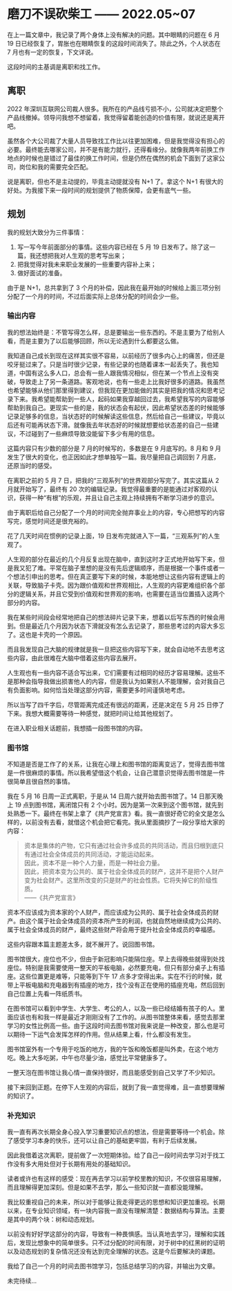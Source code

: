 # 磨刀不误砍柴工 —— 2022.05~07



在上一篇文章中，我记录了两个身体上没有解决的问题。其中眼睛的问题在 6 月 19 日已经恢复了，胃胀也在眼睛恢复的这段时间消失了。除此之外，个人状态在 7 月也有一定的恢复，下文详说。

这段时间的主基调是离职和找工作。

## 离职

2022 年深圳互联网公司裁人很多。我所在的产品线亏损不小，公司就决定把整个产品线撤掉。领导问我想不想留着，我觉得留着能创造的价值有限，就说还是离开吧。

虽然各个大公司裁了大量人员导致找工作比以往更加困难，但是我觉得没有担心的必要。最终能去哪家公司，并不是有能力就行，还得看缘分。就像我两年前换工作地点的时候也是错过了最佳的换工作时间，但是仍然在偶然的机会下面到了这家公司，岗位和我的需要完全匹配。

说是离职，但也不是主动提的，毕竟主动提就没有 N+1 了。拿这个 N+1 有很大的好处。为我接下来一段时间的规划提供了物质保障，会更有底气一些。

## 规划

我的规划大致分为三件事情：

1. 写一写今年前面部分的事情。这些内容已经在 5 月 19 日发布了。除了这一篇，我还想把我对人生观的思考写出来；
2. 把我觉得对我未来职业发展的一些重要内容补上来；
3. 做好面试的准备。

由于是 N+1，总共拿到了 3 个月的补偿，因此我在最开始的时候给上面三项分别分配了一个月的时间，不过后面实际上总体分配的时间会少一些。

### 输出内容

我的想法始终是：不管写得怎么样，总是要输出一些东西的。不是主要为了给别人看，而是主要为了以后能够回顾，所以无论遇到什么都要这么做。

我知道自己成长到现在这样其实很不容易，以前经历了很多内心上的痛苦，但还是咬牙挺过来了。只是当时很少记录，有些记录的也随着课本一起丢失了。我也知道，中国有这么多人口，总会有一些人跟我情况相似，但在某一个节点上没有突破，导致走上了另一条道路。客观地说，也有一些走上比我好很多的道路。我虽然也希望能够从他们那里得到建议，但我现在更加能做的其实是把我的情况和思考记录下来。我希望能帮助到一些人，起码如果我穿越回过去，我希望我写的内容能够帮助到我自己。更现实一些的是，我的状态会有起伏，因此希望状态差的时候能够记录足够多的信息，当状态好的时候解读这些信息，然后给自己一些建议，毕竟以后还有可能再状态下滑。就像我去年状态好的时候就想要给状态差的自己一些建议，不过碰到了一些麻烦导致没能留下多少有用的信息。

这篇内容只有少数的部分是 7 月的时候写的，多数是在 9 月底写的。8 月和 9 月发生了很大的变化，也正因如此才想单独写一篇。我尽量把自己调回到 7 月底，还原当时的感受。

在离职之前的 5 月 7 日，把我的“三观系列”的世界观部分写完了。其实这篇从 2 月就开始写了，最终有 20 次的编辑记录。我觉得最重要的是能通过对客观的认识，获得一种“有根”的乐观，并且让自己主观上持续拥有不断学习进步的意识。

由于离职后给自己分配了一个月的时间完全抛弃事业上的内容，专心把想写的内容写完，感觉时间还是很充裕的。

花了几天时间在惯例的记录上面，19 日发布完就进入下一篇，“三观系列”的人生观了。

人生观的部分在最近的几个月反复出现在脑中，直到这时才正式地开始写下来，但是我又犯了难。平常在脑子里想的是没有先后逻辑顺序，而是根据一个事件或者一个想法引申出的思考。但在真正要写下来的时候，本能地想让这些内容有逻辑上的关联，导致脑子卡壳。因为跟价值观和世界观相比，人生观的内容更难组织各个部分的逻辑关系，并且它受到价值观和世界观的影响，也需要在适当位置插入这两个部分的内容。

我在某些时间段会经常地把自己的想法碎片记录下来，想着以后写东西的时候会用到。但是最近几个月因为状态下滑就没有怎么去记录了，那些思考过的内容大多忘了。这也是卡壳的一个原因。

而且我发现自己大脑的规律就是我一旦把这些内容写下来，就会自动地不去思考这些内容，由此很难在大脑中借着这些内容去展开。

人生观也有一些内容不适合写出来，它们需要有过相同的经历才容易理解。这些不是那种会指导我做出损害他人的内容，但是我认为如果别人不能理解，会对我自己有负面影响。如何恰当处理这部分内容，需要更多时间谨慎地考虑。

所以当写了四千字后，尽管距离完成还有很远的距离，还是决定在 5 月 25 日停了下来。我想大概需要等待一种感觉，就把时间让给其他规划了。

在进入职业相关话题前，我想插一段图书馆的内容。

### 图书馆

不知道是否是工作了的关系，让我在心理上和图书馆的距离变远了，觉得去图书馆是一件很麻烦的事情。所以我希望借这个机会，让自己潜意识觉得去图书馆是一件很简单且很自然的事情。

我在 5 月 16 日周一正式离职，于是从 14 日周六就开始去图书馆了。14 日那天晚上 19 点到图书馆，离闭馆只有 2 个小时。因为是第一次来到这个图书馆，就先到处熟悉一下。最终在书架上拿了《共产党宣言》看。我一直很好奇它的全文是怎么样的，以前没有去看，就借这个机会把它看完。我从里面摘抄了一段分享给大家的内容：

> 资本是集体的产物，它只有通过社会许多成员的共同活动，而且归根到底只有通过社会全体成员的共同活动，才能运动起来。  
> 因此，资本不是一种个人力量，而是一种社会力量。  
> 因此，把资本变为公共的、属于社会全体成员的财产，这并不是把个人财产变为社会财产。这里所改变的只是财产的社会性质。它将失掉它的阶级性质。  
>             ——《共产党宣言》

资本不应该成为资本家的个人财产，而应该成为公共的、属于社会全体成员的财产。由这个属于社会全体成员的资本所产生的利润，也就自然地继续成为公共的、属于社会全体成员的财产，最终这些财产将会用于提升社会全体成员的幸福感。

这些内容跟本篇主题差太多，就不展开了。说回图书馆。

图书馆很大，座位也不少，但由于新冠影响只能隔位座。早上去得晚些就得到处找座位。特别是我需要使用一整天的平板电脑，必然要充电，但只有部分桌子上有插座。这些位置更是难等，只能等到下午 17 点多才空得出来。实在不行的时候，就带上平板电脑和充电器到有插座的地方，找个没有正在使用的插座充电，然后回到自己位置上先看一阵纸质书。

在图书馆可以看到中学生、大学生、考公的人，以及一些已经结婚有孩子的人。里面应该也有和我一样是最近才刚刚没有了工作的。从图书馆整体来看，感觉去那里学习的女性比例高一些。由于这段时间去图书馆对我来说是一种改变，那么也是可以期待一下运气会发挥怎样的作用。但从结果上看，什么都没有发生。

图书馆室外有一个专用于吃饭的地方，我的午饭和晚饭都是叫外卖，在这个地方吃。晚上大多吃粥，中午也尽量少油，感觉比平常健康多了。

一整天泡在图书馆让我心情一直保持很好，而且能感受到自己又学了不少知识。

接下来回到正题。在停下人生观的内容后，就到了我一直觉得难，且一直想要理解的知识了。

### 补充知识

我一直有再次长期全身心投入学习重要知识点的想法，但是需要等待一个机会。除了感受学习本身的快乐，还可以让自己的基础更牢固，有利于后续发展。

因此我借着这次离职，提前做了一次短期体验。给了自己一段时间去学习对于找工作没有多大用处但对于长期有用处的基础知识。

读者或许也有这样的感受：现在再去学习以前学校里教的知识，不仅很容易理解，而且理解得更加深刻。但是如果不去学，那么一些知识就一直都没能理解。

我比较重视自己的未来，所以对于能够让我走得更远的思想和知识更加重视。长期以来，在专业知识领域，有一块内容我一直没有理解清楚：数据结构与算法。主要是其中的两个块：树和动态规划。

以前没有好好学这部分的内容，导致有一种畏惧感。当认真地去学习，理解和实践后，发现比想象中的简单很多。只不过分配的时间有限，对于树中的红黑树的证明以及动态规划的复杂情况还没有达到完全理解的状态。这是今后要解决的课题。

我给了自己一个月的时间去图书馆学习，包括总结学习的内容，并输出为文章。

未完待续...

